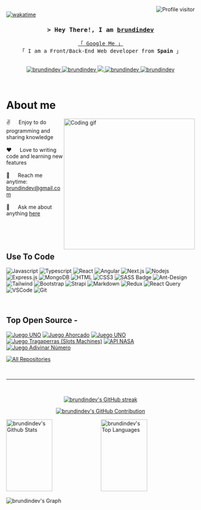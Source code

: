 <!--
<h2 align="center">
  Welcome to brundindev World!
  <img src="https://media.giphy.com/media/hvRJCLFzcasrR4ia7z/giphy.gif" width="28">
</h2>
-->

<!--
<p align="center">
  <a href="https://github.com/brundindev"><img src="https://readme-typing-svg.herokuapp.com/?lines=Self%20Taught%20Programmer;Front%20End%20Developer;1.5%2B%20years%20of%20coding%20experience;Always%20learning%20new%20things&center=true&width=380&height=45"></a>
</p>

 -->

<a href="https://komarev.com/ghpvc/?username=brundindev">
  <img align="right" src="https://komarev.com/ghpvc/?username=brundindev&label=Visitors&color=0e75b6&style=flat" alt="Profile visitor" />
</a>


[![wakatime](https://wakatime.com/badge/user/018ee7ff-071d-4f8d-8021-77d2f55ccfc8/project/018f0628-19d6-41a5-b84a-f397e85aaec4.svg)](https://wakatime.com/badge/user/018ee7ff-071d-4f8d-8021-77d2f55ccfc8/project/018f0628-19d6-41a5-b84a-f397e85aaec4)

<!-- Intro  -->
<h3 align="center">
        <samp>&gt; Hey There!, I am
                <b><a target="_blank" href="https://github.com/brundindev">brundindev</a></b>
        </samp>
</h3>


<p align="center"> 
  <samp>
    <a href="https://www.google.com/search?q=brundindev">「 Google Me 」</a>
    <br>
    「 I am a Front/Back-End Web developer from <b>Spain</b> 」
    <br>
    <br>
  </samp>
</p>

<p align="center">
 <a href="https://brundindev.com" target="blank">
  <img src="https://img.shields.io/badge/Website-DC143C?style=for-the-badge&logo=medium&logoColor=white" alt="brundindev" />
 </a>
 <a href="https://linkedin.com/in/brundindev" target="_blank">
  <img src="https://img.shields.io/badge/LinkedIn-0077B5?style=for-the-badge&logo=linkedin&logoColor=white" alt="brundindev"/>
 </a>
 <!-- <a href="https://dev.to/brundindev" target="_blank">
  <img src="https://img.shields.io/badge/dev.to-0A0A0A?style=for-the-badge&logo=dev.to&logoColor=white" alt="brundindev" />
 </a> -->
 <a href="https://twitter.com/_brundindev" target="_blank">
  <img src="https://img.shields.io/badge/Twitter-1DA1F2?style=for-the-badge&logo=twitter&logoColor=white" />
 </a>
 <a href="https://instagram.com/_brundindev" target="_blank">
  <img src="https://img.shields.io/badge/Instagram-fe4164?style=for-the-badge&logo=instagram&logoColor=white" alt="brundindev" />
 </a> 
 <a href="https://facebook.com/brundindev" target="_blank">
  <img src="https://img.shields.io/badge/Facebook-20BEFF?&style=for-the-badge&logo=facebook&logoColor=white" alt="brundindev"  />
  </a> 
</p>
<br />

<!-- About Section -->
 # About me
 
<p>
 <img align="right" width="350" src="programmer.gif" alt="Coding gif" />
  
 ✌️ &emsp; Enjoy to do programming and sharing knowledge <br/><br/>
 ❤️ &emsp; Love to writing code and learning new features<br/><br/>
 📧 &emsp; Reach me anytime: brundindev@gmail.com<br/><br/>
 💬 &emsp; Ask me about anything [here](https://github.com/brundindev/brundindev/issues)

</p>

<br/>
<br/>
<br/>

## Use To Code

![Javascript](https://img.shields.io/badge/Javascript-F0DB4F?style=for-the-badge&labelColor=black&logo=javascript&logoColor=F0DB4F)
![Typescript](https://img.shields.io/badge/Typescript-007acc?style=for-the-badge&labelColor=black&logo=typescript&logoColor=007acc)
![React](https://img.shields.io/badge/-React-61DBFB?style=for-the-badge&labelColor=black&logo=react&logoColor=61DBFB)
![Angular](https://img.shields.io/badge/angular-%23DD0031.svg?style=for-the-badge&logo=angular&logoColor=white)
![Next.js](https://img.shields.io/badge/next.js-000000?style=for-the-badge&logo=nextdotjs&logoColor=white)
![Nodejs](https://img.shields.io/badge/Nodejs-3C873A?style=for-the-badge&labelColor=black&logo=node.js&logoColor=3C873A)
![Express.js](https://img.shields.io/badge/Express.js-000000?style=for-the-badge&logo=express&logoColor=white)
![MongoDB](https://img.shields.io/badge/MongoDB-4EA94B?style=for-the-badge&logo=mongodb&logoColor=white)
![HTML](https://img.shields.io/badge/HTML5-E34F26?style=for-the-badge&logo=html5&logoColor=white)
![CSS3](https://img.shields.io/badge/CSS3-1572B6?style=for-the-badge&logo=css3&logoColor=white)
![SASS Badge](https://img.shields.io/badge/Sass-CC6699?style=for-the-badge&logo=sass&logoColor=white)
![Ant-Design](https://img.shields.io/badge/AntDesign-0170FE?style=for-the-badge&logo=antdesign&logoColor=white)
![Tailwind](https://img.shields.io/badge/Tailwind_CSS-092749?style=for-the-badge&logo=tailwindcss&logoColor=06B6D4&labelColor=000000)
![Bootstrap](https://img.shields.io/badge/Bootstrap-563D7C?style=for-the-badge&logo=bootstrap&logoColor=white)
![Strapi](https://img.shields.io/badge/strapi-2E7EEA?style=for-the-badge&logo=strapi&logoColor=white)
![Markdown](https://img.shields.io/badge/Markdown-000000?style=for-the-badge&logo=markdown&logoColor=white)
![Redux](https://img.shields.io/badge/Redux-593D88?style=for-the-badge&logo=redux&logoColor=white)
![React Query](https://img.shields.io/badge/-React_Query-FF4154?style=for-the-badge&logo=react%20query&logoColor=white)
![VSCode](https://img.shields.io/badge/Visual_Studio-0078d7?style=for-the-badge&logo=visual%20studio&logoColor=white)
![Git](https://img.shields.io/badge/Git-F05032?style=for-the-badge&logo=git&logoColor=white)

<br/>

## Top Open Source -
[![Juego UNO](https://github-readme-stats.vercel.app/api/pin/?username=brundindev&repo=Tres-En-Raya&border_color=7F3FBF&bg_color=0D1117&title_color=C9D1D9&text_color=8B949E&icon_color=7F3FBF)](https://github.com/brundindev/Tres-En-Raya)
[![Juego Ahorcado](https://github-readme-stats.vercel.app/api/pin/?username=brundindev&repo=Juego_Ahorcado&border_color=7F3FBF&bg_color=0D1117&title_color=C9D1D9&text_color=8B949E&icon_color=7F3FBF)](https://github.com/brundindev/Juego_Ahorcado)
[![Juego UNO](https://github-readme-stats.vercel.app/api/pin/?username=brundindev&repo=Juego-UNO&border_color=7F3FBF&bg_color=0D1117&title_color=C9D1D9&text_color=8B949E&icon_color=7F3FBF)](https://github.com/brundindev/Juego-UNO)
[![Juego Tragaperras (Slots Machines)](https://github-readme-stats.vercel.app/api/pin/?username=brundindev&repo=Juego_Tragaperras&border_color=7F3FBF&bg_color=0D1117&title_color=C9D1D9&text_color=8B949E&icon_color=7F3FBF)](https://github.com/brundindev/Juego_Tragaperras)
[![API NASA](https://github-readme-stats.vercel.app/api/pin/?username=brundindev&repo=API-NASA&border_color=7F3FBF&bg_color=0D1117&title_color=C9D1D9&text_color=8B949E&icon_color=7F3FBF)](https://github.com/brundindev/API-NASA)
[![Juego Adivinar Número](https://github-readme-stats.vercel.app/api/pin/?username=brundindev&repo=Juego_Adivinar_Numero_Fetch&border_color=7F3FBF&bg_color=0D1117&title_color=C9D1D9&text_color=8B949E&icon_color=7F3FBF)](https://github.com/brundindev/Juego_Adivinar_Numero_Fetch)
<!--[![API NASA](https://github-readme-stats.vercel.app/api/pin/?username=brundindev&repo=API-NASA&border_color=7F3FBF&bg_color=0D1117&title_color=C9D1D9&text_color=8B949E&icon_color=7F3FBF)](https://github.com/brundindev/API-NASA)-->

<p align="left">
  <a href="https://github.com/brundindev?tab=repositories" target="_blank"><img alt="All Repositories" title="All Repositories" src="https://img.shields.io/badge/-All%20Repos-2962FF?style=for-the-badge&logo=koding&logoColor=white"/></a>
</p>

<br/>
<hr/>
<br/>

<p align="center">
  <a href="https://github.com/brundindev">
    <img src="https://github-readme-streak-stats.herokuapp.com/?user=brundindev&theme=radical&border=7F3FBF&background=0D1117" alt="brundindev's GitHub streak"/>
  </a>
</p>

<p align="center">
  <a href="https://github.com/brundindev">
    <img src="https://github-profile-summary-cards.vercel.app/api/cards/profile-details?username=brundindev&theme=radical" alt="brundindev's GitHub Contribution"/>
  </a>
</p>

<a> 
    <a href="https://github.com/brundindev"><img alt="brundindev's Github Stats" src="https://denvercoder1-github-readme-stats.vercel.app/api?username=brundindev&show_icons=true&count_private=true&theme=react&border_color=7F3FBF&bg_color=0D1117&title_color=F85D7F&icon_color=F8D866" height="192px" width="49.5%"/></a>
  <a href="https://github.com/brundindev"><img alt="brundindev's Top Languages" src="https://denvercoder1-github-readme-stats.vercel.app/api/top-langs/?username=brundindev&langs_count=8&layout=compact&theme=react&border_color=7F3FBF&bg_color=0D1117&title_color=F85D7F&icon_color=F8D866" height="192px" width="49.5%"/></a>
  <br/>
</a>


![brundindev's Graph](https://github-readme-activity-graph.vercel.app/graph?username=brundindev&custom_title=brundindev's%20GitHub%20Activity%20Graph&bg_color=0D1117&color=7F3FBF&line=7F3FBF&point=7F3FBF&area_color=FFFFFF&title_color=FFFFFF&area=true)
